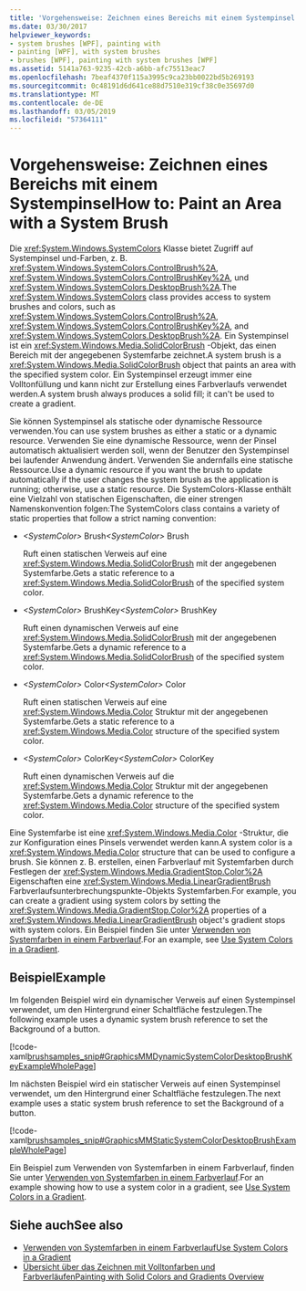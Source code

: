 ```yaml
---
title: 'Vorgehensweise: Zeichnen eines Bereichs mit einem Systempinsel'
ms.date: 03/30/2017
helpviewer_keywords:
- system brushes [WPF], painting with
- painting [WPF], with system brushes
- brushes [WPF], painting with system brushes [WPF]
ms.assetid: 5141a763-9235-42cb-a6bb-afc75513eac7
ms.openlocfilehash: 7beaf4370f115a3995c9ca23bb0022bd5b269193
ms.sourcegitcommit: 0c48191d6d641ce88d7510e319cf38c0e35697d0
ms.translationtype: MT
ms.contentlocale: de-DE
ms.lasthandoff: 03/05/2019
ms.locfileid: "57364111"
---
```

# <a name="how-to-paint-an-area-with-a-system-brush"></a><span data-ttu-id="f7fd3-102">Vorgehensweise: Zeichnen eines Bereichs mit einem Systempinsel</span><span class="sxs-lookup"><span data-stu-id="f7fd3-102">How to: Paint an Area with a System Brush</span></span>
<span data-ttu-id="f7fd3-103">Die <xref:System.Windows.SystemColors> Klasse bietet Zugriff auf Systempinsel und-Farben, z. B. <xref:System.Windows.SystemColors.ControlBrush%2A>, <xref:System.Windows.SystemColors.ControlBrushKey%2A>, und <xref:System.Windows.SystemColors.DesktopBrush%2A>.</span><span class="sxs-lookup"><span data-stu-id="f7fd3-103">The <xref:System.Windows.SystemColors> class provides access to system brushes and colors, such as <xref:System.Windows.SystemColors.ControlBrush%2A>, <xref:System.Windows.SystemColors.ControlBrushKey%2A>, and <xref:System.Windows.SystemColors.DesktopBrush%2A>.</span></span> <span data-ttu-id="f7fd3-104">Ein Systempinsel ist ein <xref:System.Windows.Media.SolidColorBrush> -Objekt, das einen Bereich mit der angegebenen Systemfarbe zeichnet.</span><span class="sxs-lookup"><span data-stu-id="f7fd3-104">A system brush is a <xref:System.Windows.Media.SolidColorBrush> object that paints an area with the specified system color.</span></span> <span data-ttu-id="f7fd3-105">Ein Systempinsel erzeugt immer eine Volltonfüllung und kann nicht zur Erstellung eines Farbverlaufs verwendet werden.</span><span class="sxs-lookup"><span data-stu-id="f7fd3-105">A system brush always produces a solid fill; it can't be used to create a gradient.</span></span>  
  
 <span data-ttu-id="f7fd3-106">Sie können Systempinsel als statische oder dynamische Ressource verwenden.</span><span class="sxs-lookup"><span data-stu-id="f7fd3-106">You can use system brushes as either a static or a dynamic resource.</span></span> <span data-ttu-id="f7fd3-107">Verwenden Sie eine dynamische Ressource, wenn der Pinsel automatisch aktualisiert werden soll, wenn der Benutzer den Systempinsel bei laufender Anwendung ändert. Verwenden Sie andernfalls eine statische Ressource.</span><span class="sxs-lookup"><span data-stu-id="f7fd3-107">Use a dynamic resource if you want the brush to update automatically if the user changes the system brush as the application is running; otherwise, use a static resource.</span></span> <span data-ttu-id="f7fd3-108">Die SystemColors-Klasse enthält eine Vielzahl von statischen Eigenschaften, die einer strengen Namenskonvention folgen:</span><span class="sxs-lookup"><span data-stu-id="f7fd3-108">The SystemColors class contains a variety of static properties that follow a strict naming convention:</span></span>  
  
-   <span data-ttu-id="f7fd3-109">*\<SystemColor>* Brush</span><span class="sxs-lookup"><span data-stu-id="f7fd3-109">*\<SystemColor>* Brush</span></span>  
  
     <span data-ttu-id="f7fd3-110">Ruft einen statischen Verweis auf eine <xref:System.Windows.Media.SolidColorBrush> mit der angegebenen Systemfarbe.</span><span class="sxs-lookup"><span data-stu-id="f7fd3-110">Gets a static reference to a <xref:System.Windows.Media.SolidColorBrush> of the specified system color.</span></span>  
  
-   <span data-ttu-id="f7fd3-111">*\<SystemColor>* BrushKey</span><span class="sxs-lookup"><span data-stu-id="f7fd3-111">*\<SystemColor>* BrushKey</span></span>  
  
     <span data-ttu-id="f7fd3-112">Ruft einen dynamischen Verweis auf eine <xref:System.Windows.Media.SolidColorBrush> mit der angegebenen Systemfarbe.</span><span class="sxs-lookup"><span data-stu-id="f7fd3-112">Gets a dynamic reference to a <xref:System.Windows.Media.SolidColorBrush> of the specified system color.</span></span>  
  
-   <span data-ttu-id="f7fd3-113">*\<SystemColor>* Color</span><span class="sxs-lookup"><span data-stu-id="f7fd3-113">*\<SystemColor>* Color</span></span>  
  
     <span data-ttu-id="f7fd3-114">Ruft einen statischen Verweis auf eine <xref:System.Windows.Media.Color> Struktur mit der angegebenen Systemfarbe.</span><span class="sxs-lookup"><span data-stu-id="f7fd3-114">Gets a static reference to a <xref:System.Windows.Media.Color> structure of the specified system color.</span></span>  
  
-   <span data-ttu-id="f7fd3-115">*\<SystemColor>* ColorKey</span><span class="sxs-lookup"><span data-stu-id="f7fd3-115">*\<SystemColor>* ColorKey</span></span>  
  
     <span data-ttu-id="f7fd3-116">Ruft einen dynamischen Verweis auf die <xref:System.Windows.Media.Color> Struktur mit der angegebenen Systemfarbe.</span><span class="sxs-lookup"><span data-stu-id="f7fd3-116">Gets a dynamic reference to the <xref:System.Windows.Media.Color> structure of the specified system color.</span></span>  
  
 <span data-ttu-id="f7fd3-117">Eine Systemfarbe ist eine <xref:System.Windows.Media.Color> -Struktur, die zur Konfiguration eines Pinsels verwendet werden kann.</span><span class="sxs-lookup"><span data-stu-id="f7fd3-117">A system color is a <xref:System.Windows.Media.Color> structure that can be used to configure a brush.</span></span> <span data-ttu-id="f7fd3-118">Sie können z. B. erstellen, einen Farbverlauf mit Systemfarben durch Festlegen der <xref:System.Windows.Media.GradientStop.Color%2A> Eigenschaften eine <xref:System.Windows.Media.LinearGradientBrush> Farbverlaufsunterbrechungspunkte-Objekts Systemfarben.</span><span class="sxs-lookup"><span data-stu-id="f7fd3-118">For example, you can create a gradient using system colors by setting the <xref:System.Windows.Media.GradientStop.Color%2A> properties of a <xref:System.Windows.Media.LinearGradientBrush> object's gradient stops with system colors.</span></span> <span data-ttu-id="f7fd3-119">Ein Beispiel finden Sie unter [Verwenden von Systemfarben in einem Farbverlauf](how-to-use-system-colors-in-a-gradient.md).</span><span class="sxs-lookup"><span data-stu-id="f7fd3-119">For an example, see [Use System Colors in a Gradient](how-to-use-system-colors-in-a-gradient.md).</span></span>  
  
## <a name="example"></a><span data-ttu-id="f7fd3-120">Beispiel</span><span class="sxs-lookup"><span data-stu-id="f7fd3-120">Example</span></span>  
 <span data-ttu-id="f7fd3-121">Im folgenden Beispiel wird ein dynamischer Verweis auf einen Systempinsel verwendet, um den Hintergrund einer Schaltfläche festzulegen.</span><span class="sxs-lookup"><span data-stu-id="f7fd3-121">The following example uses a dynamic system brush reference to set the Background of a button.</span></span>  
  
 [!code-xaml[brushsamples_snip#GraphicsMMDynamicSystemColorDesktopBrushKeyExampleWholePage](~/samples/snippets/csharp/VS_Snippets_Wpf/brushsamples_snip/CS/DynamicSystemBrushExample.xaml#graphicsmmdynamicsystemcolordesktopbrushkeyexamplewholepage)]  
  
 <span data-ttu-id="f7fd3-122">Im nächsten Beispiel wird ein statischer Verweis auf einen Systempinsel verwendet, um den Hintergrund einer Schaltfläche festzulegen.</span><span class="sxs-lookup"><span data-stu-id="f7fd3-122">The next example uses a static system brush reference to set the Background of a button.</span></span>  
  
 [!code-xaml[brushsamples_snip#GraphicsMMStaticSystemColorDesktopBrushExampleWholePage](~/samples/snippets/csharp/VS_Snippets_Wpf/brushsamples_snip/CS/StaticSystemBrushExample.xaml#graphicsmmstaticsystemcolordesktopbrushexamplewholepage)]  
  
 <span data-ttu-id="f7fd3-123">Ein Beispiel zum Verwenden von Systemfarben in einem Farbverlauf, finden Sie unter [Verwenden von Systemfarben in einem Farbverlauf](how-to-use-system-colors-in-a-gradient.md).</span><span class="sxs-lookup"><span data-stu-id="f7fd3-123">For an example showing how to use a system color in a gradient, see [Use System Colors in a Gradient](how-to-use-system-colors-in-a-gradient.md).</span></span>  
  
## <a name="see-also"></a><span data-ttu-id="f7fd3-124">Siehe auch</span><span class="sxs-lookup"><span data-stu-id="f7fd3-124">See also</span></span>
- [<span data-ttu-id="f7fd3-125">Verwenden von Systemfarben in einem Farbverlauf</span><span class="sxs-lookup"><span data-stu-id="f7fd3-125">Use System Colors in a Gradient</span></span>](how-to-use-system-colors-in-a-gradient.md)
- [<span data-ttu-id="f7fd3-126">Übersicht über das Zeichnen mit Volltonfarben und Farbverläufen</span><span class="sxs-lookup"><span data-stu-id="f7fd3-126">Painting with Solid Colors and Gradients Overview</span></span>](painting-with-solid-colors-and-gradients-overview.md)

